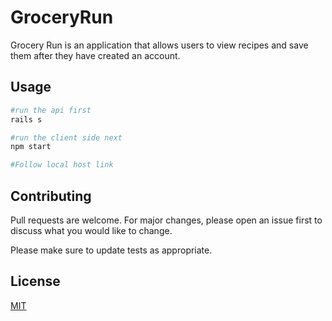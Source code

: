 # GroceryRun

Grocery Run is an application that allows users to view recipes and save them after they have created an account. 

## Usage

```python
#run the api first
rails s 

#run the client side next
npm start

#Follow local host link
```

## Contributing
Pull requests are welcome. For major changes, please open an issue first to discuss what you would like to change.

Please make sure to update tests as appropriate.

## License
[MIT](https://choosealicense.com/licenses/mit/)
